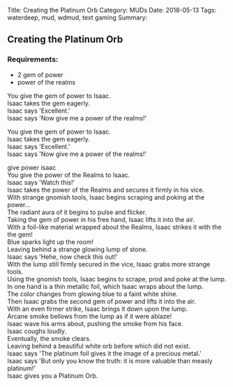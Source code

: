 Title: Creating the Platinum Orb
Category: MUDs
Date: 2018-05-13
Tags: waterdeep, mud, wdmud, text gaming
Summary:

## Creating the Platinum Orb
### Requirements:
* 2 gem of power
* power of the realms

You give the gem of power to Isaac.  
Isaac takes the gem eagerly.  
Isaac says 'Excellent.'  
Isaac says 'Now give me a power of the realms!'  
  
You give the gem of power to Isaac.  
Isaac takes the gem eagerly.  
Isaac says 'Excellent.'  
Isaac says 'Now give me a power of the realms!'  
  
give power isaac  
You give the power of the Realms to Isaac.  
Isaac says 'Watch this!'  
Isaac takes the power of the Realms and secures it firmly in his vice.  
With strange gnomish tools, Isaac begins scraping and poking at the power...  
The radiant aura of it begins to pulse and flicker.  
Taking the gem of power in his free hand, Isaac lifts it into the air.  
With a foil-like material wrapped about the Realms, Isaac strikes it with the the gem!  
Blue sparks light up the room!  
Leaving behind a strange glowing lump of stone.  
Isaac says 'Hehe, now check this out!'  
With the lump still firmly secured in the vice, Isaac grabs more strange tools.  
Using the gnomish tools, Isaac begins to scrape, prod and poke at the lump.  
In one hand is a thin metallic foil, which Isaac wraps about the lump.  
The color changes from glowing blue to a faint white shine.  
Then Isaac grabs the second gem of power and lifts it into the air.  
With an even firmer strike, Isaac brings it down upon the lump.  
Arcane smoke bellows from the lump as if it were ablaze!  
Isaac wave his arms about, pushing the smoke from his face.  
Isaac coughs loudly.  
Eventually, the smoke clears.  
Leaving behind a beautiful white orb before which did not exist.  
Isaac says 'The platinum foil gives it the image of a precious metal.'  
Isaac says 'But only you know the truth: it is more valuable than measly platinum!'  
Isaac gives you a Platinum Orb.  
